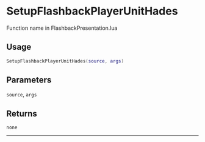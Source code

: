 # SetupFlashbackPlayerUnitHades
Function name in FlashbackPresentation.lua
## Usage
```lua
SetupFlashbackPlayerUnitHades(source, args)
```
## Parameters
`source`, `args`
## Returns
`none`

---